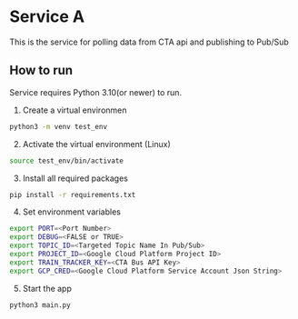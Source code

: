 # Service A
This is the service for polling data from CTA api and publishing to Pub/Sub

## How to run

Service requires Python 3.10(or newer) to run.

1. Create a virtual environmen

```bash
python3 -m venv test_env
```
2. Activate the virtual environment (Linux)
```bash
source test_env/bin/activate
```
3. Install all required packages
```bash
pip install -r requirements.txt
```
4. Set environment variables
```bash
export PORT=<Port Number>
export DEBUG=<FALSE or TRUE>
export TOPIC_ID=<Targeted Topic Name In Pub/Sub>
export PROJECT_ID=<Google Cloud Platform Project ID>
export TRAIN_TRACKER_KEY=<CTA Bus API Key>
export GCP_CRED=<Google Cloud Platform Service Account Json String>
```

5. Start the app
```bash
python3 main.py
```
